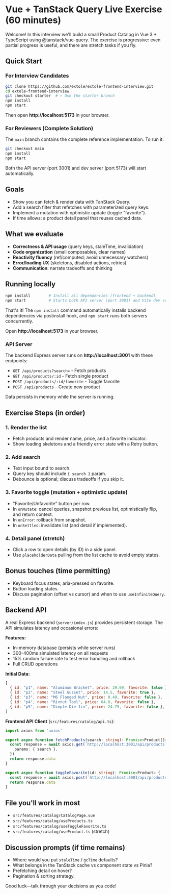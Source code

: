 # Vue + TanStack Query Live Exercise (60 minutes)

Welcome! In this interview we'll build a small Product Catalog in Vue 3 + TypeScript using @tanstack/vue-query. The exercise is progressive: even partial progress is useful, and there are stretch tasks if you fly.

## Quick Start

### For Interview Candidates

```bash
git clone https://github.com/extole/extole-frontend-interview.git
cd extole-frontend-interview
git checkout starter  # ← Use the starter branch
npm install
npm start
```

Then open **http://localhost:5173** in your browser.

### For Reviewers (Complete Solution)

The `main` branch contains the complete reference implementation. To run it:

```bash
git checkout main
npm install
npm start
```

Both the API server (port 3001) and dev server (port 5173) will start automatically.

## Goals

- Show you can fetch & render data with TanStack Query.
- Add a search filter that refetches with parameterized query keys.
- Implement a mutation with optimistic update (toggle "favorite").
- If time allows: a product detail panel that reuses cached data.

## What we evaluate

- **Correctness & API usage** (query keys, staleTime, invalidation)
- **Code organization** (small composables, clear names)
- **Reactivity fluency** (ref/computed; avoid unnecessary watchers)
- **Error/loading UX** (skeletons, disabled actions, retries)
- **Communication**: narrate tradeoffs and thinking

## Running locally

```bash
npm install        # Install all dependencies (frontend + backend)
npm start          # Starts both API server (port 3001) and Vite dev server (port 5173)
```

That's it! The `npm install` command automatically installs backend dependencies via postinstall hook, and `npm start` runs both servers concurrently.

Open **http://localhost:5173** in your browser.

### API Server

The backend Express server runs on **http://localhost:3001** with these endpoints:
- `GET /api/products?search=` - Fetch products
- `GET /api/products/:id` - Fetch single product
- `POST /api/products/:id/favorite` - Toggle favorite
- `POST /api/products` - Create new product

Data persists in memory while the server is running.

## Exercise Steps (in order)

### 1. Render the list

- Fetch products and render name, price, and a favorite indicator.
- Show loading skeletons and a friendly error state with a Retry button.

### 2. Add search

- Text input bound to search.
- Query key should include `{ search }` param.
- Debounce is optional; discuss tradeoffs if you skip it.

### 3. Favorite toggle (mutation + optimistic update)

- "Favorite/Unfavorite" button per row.
- In `onMutate`: cancel queries, snapshot previous list, optimistically flip, and return context.
- In `onError`: rollback from snapshot.
- In `onSettled`: invalidate list (and detail if implemented).

### 4. Detail panel (stretch)

- Click a row to open details (by ID) in a side panel.
- Use `placeholderData` pulling from the list cache to avoid empty states.

## Bonus touches (time permitting)

- Keyboard focus states; aria-pressed on favorite.
- Button loading states.
- Discuss pagination (offset vs cursor) and when to use `useInfiniteQuery`.

## Backend API

A real Express backend (`server/index.js`) provides persistent storage. The API simulates latency and occasional errors:

**Features:**
- In-memory database (persists while server runs)
- 300-400ms simulated latency on all requests
- 15% random failure rate to test error handling and rollback
- Full CRUD operations

**Initial Data:**
```javascript
[
  { id: "p1", name: "Aluminum Bracket", price: 29.99, favorite: false },
  { id: "p2", name: "Steel Gusset", price: 14.5, favorite: true },
  { id: "p3", name: "M6 Flanged Nut", price: 0.49, favorite: false },
  { id: "p4", name: "Rivnut Tool", price: 64.0, favorite: false },
  { id: "p5", name: "Dimple Die 1in", price: 24.75, favorite: false },
]
```

**Frontend API Client** (`src/features/catalog/api.ts`):
```typescript
import axios from 'axios'

export async function fetchProducts(search: string): Promise<Product[]> {
  const response = await axios.get(`http://localhost:3001/api/products`, {
    params: { search },
  })
  return response.data
}

export async function toggleFavorite(id: string): Promise<Product> {
  const response = await axios.post(`http://localhost:3001/api/products/${id}/favorite`)
  return response.data
}
```

## File you'll work in most

- `src/features/catalog/CatalogPage.vue`
- `src/features/catalog/useProducts.ts`
- `src/features/catalog/useToggleFavorite.ts`
- `src/features/catalog/useProduct.ts` (stretch)

## Discussion prompts (if time remains)

- Where would you put `staleTime` / `gcTime` defaults?
- What belongs in the TanStack cache vs component state vs Pinia?
- Prefetching detail on hover?
- Pagination & sorting strategy.

Good luck—talk through your decisions as you code!


